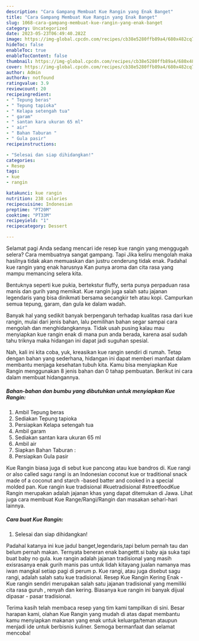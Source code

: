 ```yaml
---
description: "Cara Gampang Membuat Kue Rangin yang Enak Banget"
title: "Cara Gampang Membuat Kue Rangin yang Enak Banget"
slug: 1068-cara-gampang-membuat-kue-rangin-yang-enak-banget
category: Uncategorized
date: 2023-05-23T06:49:40.282Z
image: https://img-global.cpcdn.com/recipes/cb38e5280ffb89a4/680x482cq70/kue-rangin-foto-resep-utama.jpg
hideToc: false
enableToc: true
enableTocContent: false
thumbnail: https://img-global.cpcdn.com/recipes/cb38e5280ffb89a4/680x482cq70/kue-rangin-foto-resep-utama.jpg
cover: https://img-global.cpcdn.com/recipes/cb38e5280ffb89a4/680x482cq70/kue-rangin-foto-resep-utama.jpg
author: Admin
authorAv: notfound
ratingvalue: 3.9
reviewcount: 20
recipeingredient:
- " Tepung beras"
- " Tepung tapioka"
- " Kelapa setengah tua"
- " garam"
- " santan kara ukuran 65 ml"
- " air"
- " Bahan Taburan "
- " Gula pasir"
recipeinstructions:

- "Selesai dan siap dihidangkan!"
categories:
- Resep
tags:
- kue
- rangin

katakunci: kue rangin 
nutrition: 238 calories
recipecuisine: Indonesian
preptime: "PT20M"
cooktime: "PT33M"
recipeyield: "1"
recipecategory: Dessert

---
```



Selamat pagi Anda sedang mencari ide resep kue rangin yang menggugah selera? Cara membuatnya sangat gampang. Tapi Jika keliru mengolah maka hasilnya tidak akan memuaskan dan justru cenderung tidak enak. Padahal kue rangin yang enak harusnya Kan punya aroma dan cita rasa yang mampu memancing selera kita.


Bentuknya seperti kue pukia, bertekstur fluffy, serta punya perpaduan rasa manis dan gurih yang memikat. Kue rangin juga salah satu jajanan legendaris yang bisa dinikmati bersama secangkir teh atau kopi. Campurkan semua tepung, garam, dan gula ke dalam wadah.

Banyak hal yang sedikit banyak berpengaruh terhadap kualitas rasa dari kue rangin, mulai dari jenis bahan, lalu pemilihan bahan segar sampai cara mengolah dan menghidangkannya. Tidak usah pusing kalau mau menyiapkan kue rangin enak di mana pun anda berada, karena asal sudah tahu triknya maka hidangan ini dapat jadi suguhan spesial.


Nah, kali ini kita coba, yuk, kreasikan kue rangin sendiri di rumah. Tetap dengan bahan yang sederhana, hidangan ini dapat memberi manfaat dalam membantu menjaga kesehatan tubuh kita. Kamu bisa menyiapkan Kue Rangin menggunakan 8 jenis bahan dan 0 tahap pembuatan. Berikut ini cara dalam membuat hidangannya.

<!--inarticleads1-->

##### Bahan-bahan dan bumbu yang dibutuhkan untuk menyiapkan Kue Rangin:

1. Ambil  Tepung beras
1. Sediakan  Tepung tapioka
1. Persiapkan  Kelapa setengah tua
1. Ambil  garam
1. Sediakan  santan kara ukuran 65 ml
1. Ambil  air
1. Siapkan  Bahan Taburan :
1. Persiapkan  Gula pasir


Kue Rangin biasa juga di sebut kue pancong atau kue bandros di. Kue rangi or also called sagu rangi is an Indonesian coconut kue or traditional snack made of a coconut and starch -based batter and cooked in a special molded pan. Kue rangin kue tradisional #kuetradisional #streetfoodKue Rangin merupakan adalah jajanan khas yang dapat ditemukan di Jawa. Lihat juga cara membuat Kue Range/Rangi/Rangin dan masakan sehari-hari lainnya. 

<!--inarticleads2-->

##### Cara buat Kue Rangin:


1. Selesai dan siap dihidangkan!

Padahal katanya ini kue jadul banget,legendaris,tapi belum pernah tau dan belum pernah makan. Ternyata beneran enak bangettt.si baby aja suka tapi buat baby no gula. kue rangin adalah jajanan tradisional yang masih exisrasanya enak gurih manis pas untuk lidah kitayang jualan namanya mas iwan mangkal setiap pagi di perum p. Kue rangi, atau juga disebut sagu rangi, adalah salah satu kue tradisional. Resep Kue Rangin Kering Enak - Kue rangin sendiri merupakan salah satu jajanan tradisional yang memiliki cita rasa guruh , renyah dan kering. Biasanya kue rangin ini banyak dijual dipasar - pasar tradisional. 

Terima kasih telah membaca resep yang tim kami tampilkan di sini. Besar harapan kami, olahan Kue Rangin yang mudah di atas dapat membantu kamu menyiapkan makanan yang enak untuk keluarga/teman ataupun menjadi ide untuk berbisnis kuliner. Semoga bermanfaat dan selamat mencoba!
